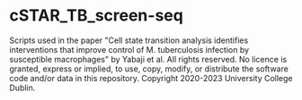 # cSTAR_TB_screen-seq
Scripts used in the paper "Cell state transition analysis identifies interventions that improve control of M. tuberculosis infection by susceptible macrophages" by Yabaji et al.
All rights reserved. No licence is granted, express or implied, to use, copy, modify, or distribute the software code and/or data in this repository. Copyright 2020-2023 University College Dublin.
